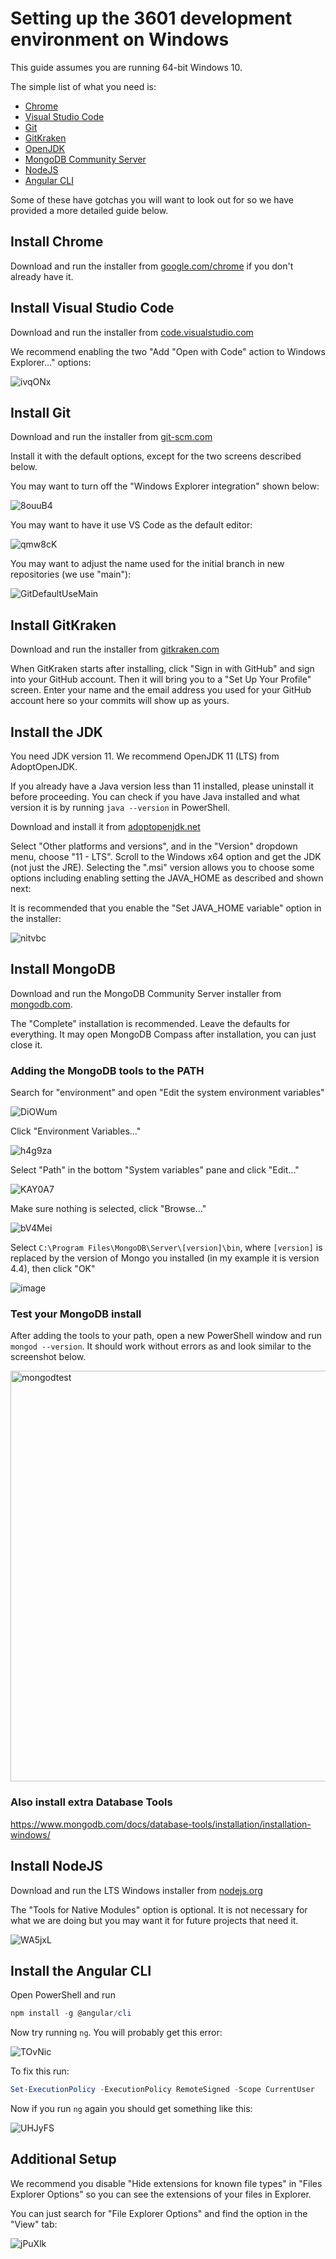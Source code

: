 # Setting up the 3601 development environment on Windows

This guide assumes you are running 64-bit Windows 10.

The simple list of what you need is:
- [Chrome](https://www.google.com/chrome/)
- [Visual Studio Code](https://code.visualstudio.com/)
- [Git](https://git-scm.com/)
- [GitKraken](https://www.gitkraken.com/git-client)
- [OpenJDK](https://adoptopenjdk.net/)
- [MongoDB Community Server](https://www.mongodb.com/)
- [NodeJS](https://nodejs.org/)
- [Angular CLI](https://cli.angular.io/)

Some of these have gotchas you will want to look out for so we have provided a more detailed guide below.

## Install Chrome

Download and run the installer from [google.com/chrome](https://www.google.com/chrome/) if you don't already have it.

## Install Visual Studio Code

Download and run the installer from [code.visualstudio.com](https://code.visualstudio.com/Download)

We recommend enabling the two "Add "Open with Code" action to Windows Explorer..." options:

![ivqONx](https://github.com/kidstech/setup/assets/2751987/43451d20-adbf-4c22-bac4-17a10acb4639)

## Install Git

Download and run the installer from [git-scm.com](https://git-scm.com/download/win)

Install it with the default options, except for the two screens described below. 

You may want to turn off the "Windows Explorer integration" shown below:

![8ouuB4](https://github.com/kidstech/setup/assets/2751987/64f45f2d-95ba-4388-bbe2-979963aec6df)

You may want to have it use VS Code as the default editor:

![qmw8cK](https://github.com/kidstech/setup/assets/2751987/70cd7e35-6277-449c-a747-d2a955052901)

You may want to adjust the name used for the initial branch in new repositories (we use "main"):

![GitDefaultUseMain](https://github.com/kidstech/setup/assets/2751987/959c0426-d748-4d23-b0ca-f3285f3cfbb2)

## Install GitKraken

Download and run the installer from [gitkraken.com](https://www.gitkraken.com/download/windows64)

When GitKraken starts after installing, click "Sign in with GitHub" and sign into your GitHub account. Then it will bring you to a "Set Up Your Profile" screen. Enter your name and the email address you used for your GitHub account here so your commits will show up as yours.

## Install the JDK

You need JDK version 11. We recommend OpenJDK 11 (LTS) from AdoptOpenJDK.

If you already have a Java version less than 11 installed, please uninstall it before proceeding. You can check if you have Java installed and what version it is by running `java --version` in PowerShell.

Download and install it from [adoptopenjdk.net](https://adoptopenjdk.net/?variant=openjdk11&jvmVariant=hotspot)

Select "Other platforms and versions", and in the "Version" dropdown menu, choose "11 - LTS". Scroll to the Windows x64 option and get the JDK (not just the JRE). Selecting the ".msi" version allows you to choose some options including enabling setting the JAVA_HOME as described and shown next:

It is recommended that you enable the "Set JAVA_HOME variable" option in the installer:

![nitvbc](https://github.com/kidstech/setup/assets/2751987/d81862f7-6f84-4e40-bb3a-a7f67d1d7b62)

## Install MongoDB

Download and run the MongoDB Community Server installer from [mongodb.com](https://www.mongodb.com/try/download/community).

The "Complete" installation is recommended. Leave the defaults for everything. It may open MongoDB Compass after installation, you can just close it.

### Adding the MongoDB tools to the PATH

Search for "environment" and open "Edit the system environment variables"

![DiOWum](https://github.com/kidstech/setup/assets/2751987/16165a13-fb62-45ec-9248-9c309c0b76c6)

Click "Environment Variables..."

![h4g9za](https://github.com/kidstech/setup/assets/2751987/a0bf1f23-0d8a-4f29-bc33-1dcdbdd3c37c)

Select "Path" in the bottom "System variables" pane and click "Edit..."

![KAY0A7](https://github.com/kidstech/setup/assets/2751987/384e53dc-98c4-4f6d-bc9f-495fdc68e9d7)

Make sure nothing is selected, click "Browse..."

![bV4Mei](https://github.com/kidstech/setup/assets/2751987/5cc80a6c-01d4-4349-9add-be4bd878b283)

Select `C:\Program Files\MongoDB\Server\[version]\bin`, where `[version]` is replaced by the version of Mongo you installed (in my example it is version 4.4), then click "OK"

![image](https://user-images.githubusercontent.com/1300395/104500523-28a79180-55a4-11eb-9959-aa7730d7f289.png)


### Test your MongoDB install

After adding the tools to your path, open a new PowerShell window and run `mongod --version`. It should work without errors as and look similar to the screenshot below.

<img width="657" alt="mongodtest" src="https://github.com/kidstech/setup/assets/2751987/eb50a376-b38b-4868-a437-fbf4fcfe4165">

### Also install extra Database Tools

https://www.mongodb.com/docs/database-tools/installation/installation-windows/


## Install NodeJS

Download and run the LTS Windows installer from [nodejs.org](https://nodejs.org/en/download/)

The "Tools for Native Modules" option is optional. It is not necessary for what we are doing but you may want it for future projects that need it.

![WA5jxL](https://github.com/kidstech/setup/assets/2751987/3707bbe2-1dbb-4ed6-8cd9-9c034ae4f4e6)


## Install the Angular CLI

Open PowerShell and run
```powershell
npm install -g @angular/cli
```

Now try running `ng`. You will probably get this error:

![TOvNic](https://github.com/kidstech/setup/assets/2751987/160be244-3db0-4dd5-8734-cfca77e94a71)

To fix this run:

```powershell
Set-ExecutionPolicy -ExecutionPolicy RemoteSigned -Scope CurrentUser
```

Now if you run `ng` again you should get something like this:

![UHJyFS](https://github.com/kidstech/setup/assets/2751987/8dfa6cf5-d754-4c1f-ae15-1a248d8a7cd6)

## Additional Setup

We recommend you disable "Hide extensions for known file types" in "Files Explorer Options" so you can see the extensions of your files in Explorer.

You can just search for "File Explorer Options" and find the option in the "View" tab:

![jPuXlk](https://github.com/kidstech/setup/assets/2751987/fa27af08-9ae7-43fd-885b-f4c8cef995e3)
